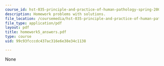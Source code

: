```yaml
---
course_id: hst-035-principle-and-practice-of-human-pathology-spring-2003
description: Homework problems with solutions.
file_location: /coursemedia/hst-035-principle-and-practice-of-human-pathology-spring-2003/99c93fcccdc437ac316e6e38e34c1138_homework5_answers.pdf
file_type: application/pdf
layout: pdf
title: homework5_answers.pdf
type: course
uid: 99c93fcccdc437ac316e6e38e34c1138

---
```

None